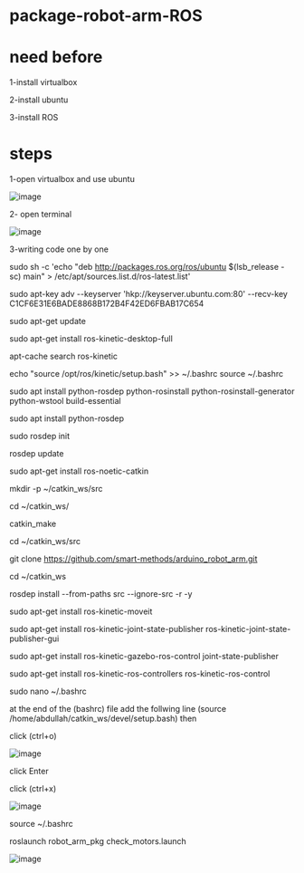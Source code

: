 # package-robot-arm-ROS

# need before
1-install  virtualbox

2-install  ubuntu

3-install  ROS





#  steps
1-open virtualbox and use ubuntu

![image](https://user-images.githubusercontent.com/107868423/183302425-5d3cd258-704c-4301-99ea-bb020f197c1e.png)

2- open terminal


![image](https://user-images.githubusercontent.com/107868423/183302452-a9d6b132-e4a7-4ad8-a362-dd166ddb35b6.png)


3-writing code one by one



sudo sh -c 'echo "deb http://packages.ros.org/ros/ubuntu $(lsb_release -sc) main" > /etc/apt/sources.list.d/ros-latest.list'

sudo apt-key adv --keyserver 'hkp://keyserver.ubuntu.com:80' --recv-key C1CF6E31E6BADE8868B172B4F42ED6FBAB17C654

sudo apt-get update

sudo apt-get install ros-kinetic-desktop-full

apt-cache search ros-kinetic

echo "source /opt/ros/kinetic/setup.bash" >> ~/.bashrc
source ~/.bashrc

sudo apt install python-rosdep python-rosinstall python-rosinstall-generator python-wstool build-essential

sudo apt install python-rosdep

sudo rosdep init

rosdep update

sudo apt-get install ros-noetic-catkin

mkdir -p ~/catkin_ws/src

cd ~/catkin_ws/

catkin_make

cd ~/catkin_ws/src

git clone https://github.com/smart-methods/arduino_robot_arm.git 

cd ~/catkin_ws

rosdep install --from-paths src --ignore-src -r -y

sudo apt-get install ros-kinetic-moveit

sudo apt-get install ros-kinetic-joint-state-publisher ros-kinetic-joint-state-publisher-gui

sudo apt-get install ros-kinetic-gazebo-ros-control joint-state-publisher

sudo apt-get install ros-kinetic-ros-controllers ros-kinetic-ros-control

sudo nano ~/.bashrc

at the end of the (bashrc) file add the follwing line
(source /home/abdullah/catkin_ws/devel/setup.bash)
then 


click (ctrl+o)


![image](https://user-images.githubusercontent.com/107868423/183302635-ecb3a513-7872-4269-81b6-3ad2dfd78d8e.png)


click Enter


click (ctrl+x)


![image](https://user-images.githubusercontent.com/107868423/183302667-48217ffb-7740-4dc1-949d-a560df2fd132.png)


source ~/.bashrc

roslaunch robot_arm_pkg check_motors.launch


![image](https://user-images.githubusercontent.com/107868423/183302762-413f7a26-41fd-4282-9e13-cd9d87651b28.png)



